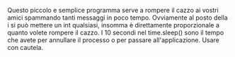 Questo piccolo e semplice programma serve a rompere il cazzo ai vostri amici spammando tanti messaggi in poco tempo. Ovviamente al posto della i si può mettere un int qualsiasi, insomma è direttamente proporzionale a quanto volete rompere il cazzo. I 10 secondi nel time.sleep() sono il tempo che avete per annullare il processo o per passare all'applicazione. Usare con cautela.
